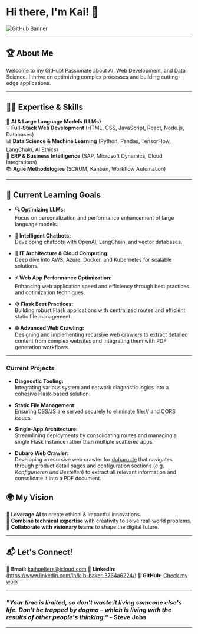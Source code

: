 # Hi there, I'm Kai! 👋

![GitHub Banner](https://raw.githubusercontent.com/nakzyhyh/memyselfandi/main/github_slider.png)

---

## 🏆 About Me
Welcome to my GitHub! Passionate about AI, Web Development, and Data Science. I thrive on optimizing complex processes and building cutting-edge applications.

---

## 👨‍💻 Expertise & Skills

🎯 **AI & Large Language Models (LLMs)**  
💡 **Full-Stack Web Development** (HTML, CSS, JavaScript, React, Node.js, Databases)  
📊 **Data Science & Machine Learning** (Python, Pandas, TensorFlow, LangChain, AI Ethics)  
🚀 **ERP & Business Intelligence** (SAP, Microsoft Dynamics, Cloud Integrations)  
📚 **Agile Methodologies** (SCRUM, Kanban, Workflow Automation)  

---

## 🌱 Current Learning Goals

- **🔍 Optimizing LLMs:**  
  Focus on personalization and performance enhancement of large language models.

- **🚀 Intelligent Chatbots:**  
  Developing chatbots with OpenAI, LangChain, and vector databases.

- **📡 IT Architecture & Cloud Computing:**  
  Deep dive into AWS, Azure, Docker, and Kubernetes for scalable solutions.

- **⚡ Web App Performance Optimization:**  
  Enhancing web application speed and efficiency through best practices and optimization techniques.

- **⚙️ Flask Best Practices:**  
  Building robust Flask applications with centralized routes and efficient static file management.

- **🌐 Advanced Web Crawling:**  
  Designing and implementing recursive web crawlers to extract detailed content from complex websites and integrating them with PDF generation workflows.

---

### Current Projects

- **Diagnostic Tooling:**  
  Integrating various system and network diagnostic logics into a cohesive Flask-based solution.

- **Static File Management:**  
  Ensuring CSS/JS are served securely to eliminate file:// and CORS issues.

- **Single-App Architecture:**  
  Streamlining deployments by consolidating routes and managing a single Flask instance rather than multiple scattered apps.

- **Dubaro Web Crawler:**  
  Developing a recursive web crawler for [dubaro.de](https://www.dubaro.de/) that navigates through product detail pages and configuration sections (e.g. *Konfigurieren und Bestellen*) to extract all relevant information and consolidate it into a PDF document.


## 🌍 My Vision

🚀 **Leverage AI** to create ethical & impactful innovations.  
🎨 **Combine technical expertise** with creativity to solve real-world problems.  
🤝 **Collaborate with visionary teams** to shape the digital future.  

---

## 📬 Let's Connect!
📧 **Email:** kaihoelters@icloud.com 🔗 **LinkedIn:** (https://www.linkedin.com/in/k-b-baker-3764a6224/)   🐙 **GitHub:** [Check my work](https://github.com/nakzyhyh)  

---

### _"Your time is limited, so don't waste it living someone else's life. Don't be trapped by dogma – which is living with the results of other people's thinking."_ - **Steve Jobs**  

---
